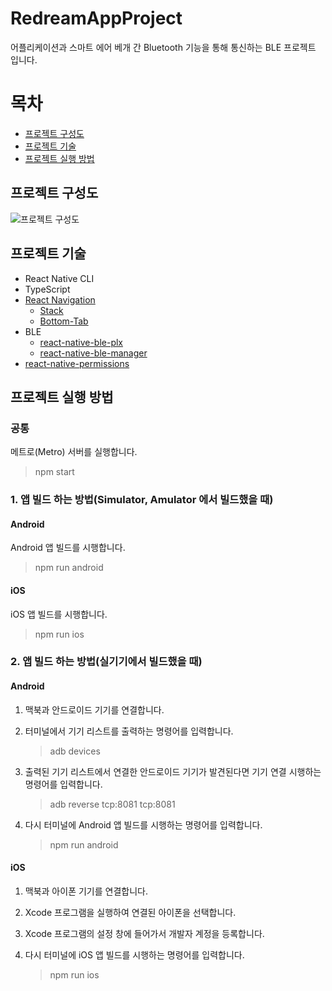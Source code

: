 # RedreamAppProject

어플리케이션과 스마트 에어 베개 간 Bluetooth 기능을 통해 통신하는 BLE 프로젝트 입니다.

# 목차

- [프로젝트 구성도](#프로젝트-구성도)
- [프로젝트 기술](#프로젝트-기술)
- [프로젝트 실행 방법](#프로젝트-실행-방법)

## 프로젝트 구성도

![프로젝트 구성도](https://github.com/user-attachments/assets/ac2c129a-8440-439a-b010-ad73059ac5d6)

## 프로젝트 기술

- React Native CLI
- TypeScript
- [React Navigation](https://reactnavigation.org/)
  - [Stack](https://reactnavigation.org/docs/stack-navigator/)
  - [Bottom-Tab](https://reactnavigation.org/docs/bottom-tab-navigator/)
- BLE
  - [react-native-ble-plx](https://github.com/dotintent/react-native-ble-plx)
  - [react-native-ble-manager](https://github.com/innoveit/react-native-ble-manager)
- [react-native-permissions](https://github.com/zoontek/react-native-permissions)

## 프로젝트 실행 방법

### 공통

메트로(Metro) 서버를 실행합니다.

> npm start

### 1. 앱 빌드 하는 방법(Simulator, Amulator 에서 빌드했을 때)

#### Android

Android 앱 빌드를 시행합니다.

> npm run android

#### iOS

iOS 앱 빌드를 시행합니다.

> npm run ios

### 2. 앱 빌드 하는 방법(실기기에서 빌드했을 때)

#### Android

1. 맥북과 안드로이드 기기를 연결합니다.
2. 터미널에서 기기 리스트를 출력하는 명령어를 입력합니다.

   > adb devices

3. 출력된 기기 리스트에서 연결한 안드로이드 기기가 발견된다면 기기 연결 시행하는 명령어를 입력합니다.

   > adb reverse tcp:8081 tcp:8081

4. 다시 터미널에 Android 앱 빌드를 시행하는 명령어를 입력합니다.

   > npm run android

#### iOS

1. 맥북과 아이폰 기기를 연결합니다.
2. Xcode 프로그램을 실행하여 연결된 아이폰을 선택합니다.
3. Xcode 프로그램의 설정 창에 들어가서 개발자 계정을 등록합니다.
4. 다시 터미널에 iOS 앱 빌드를 시행하는 명령어를 입력합니다.

   > npm run ios
